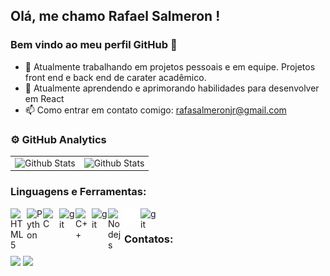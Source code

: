 ## Olá, me chamo Rafael Salmeron ! 
### Bem vindo ao meu perfil GitHub 👋

- 🔭 Atualmente trabalhando em projetos pessoais e em equipe. Projetos front end e back end de carater acadêmico.
- 🌱 Atualmente aprendendo e aprimorando habilidades para desenvolver em React
- 📫 Como entrar em contato comigo: rafasalmeronjr@gmail.com

### ⚙️ GitHub Analytics

<table>
  <tr>
    <td>
      <img
        align="left"
        src="https://github-readme-stats.vercel.app/api?username=rafasalmeron&theme=dark&hide_border=false&include_all_commits=true"
        alt="Github Stats"
      />
    </td>
    <td>
      <img
        align="left"
        src="https://github-readme-stats.vercel.app/api/top-langs/?username=rafasalmeron&theme=dark&hide_border=false&include_all_commits=true&count_private=true&layout=compact"
        alt="Github Stats"
      />
    </td>
  </tr>
</table>


### Linguagens e Ferramentas:

<a href="https://developer.mozilla.org/en-US/docs/Web/HTML" target="_blank">
  <img align="left" alt="HTML5" width="26px" src="https://cdn.jsdelivr.net/gh/devicons/devicon/icons/html5/html5-original.svg" />
</a>
<a href="https://developer.mozilla.org/en-US/docs/Web/CSS" target="_blank"> 
  <img align="left" alt="Python" width="26px" src="https://cdn.jsdelivr.net/gh/devicons/devicon/icons/css3/css3-original.svg"/> 
</a>
<a href="https://www.javascript.com" target="_blank"> 
  <img align="left" alt="C" width="26px" src="https://cdn.jsdelivr.net/gh/devicons/devicon/icons/javascript/javascript-original.svg"/> 
</a>
<a href="https://www.typescriptlang.org/" target="_blank"> 
  <img align="left" alt="git" width="26px" src="https://www.vectorlogo.zone/logos/typescriptlang/typescriptlang-icon.svg"/> 
</a>
<a href="https://reactjs.org" target="_blank"> 
  <img align="left" alt="C++" width="26px" src="https://cdn.jsdelivr.net/gh/devicons/devicon/icons/react/react-original.svg"/> 
</a>
<a href="https://www.java.com/pt-BR/" target="_blank"> 
  <img align="left" alt="git" width="26px" src="https://www.vectorlogo.zone/logos/java/java-icon.svg"/> 
</a>
<img align="left" alt="Nodejs" width="26px" src=https://cdn.jsdelivr.net/gh/devicons/devicon/icons/nodejs/nodejs-original.svg />
<img align="left" alt="GitHub" width="26px" src="https://github.com/Aakarsh-B/trying-repos/blob/master/github.svg" />
<a href="https://git-scm.com/" target="_blank"> 
  <img align="left" alt="git" width="26px" src="https://www.vectorlogo.zone/logos/git-scm/git-scm-icon.svg"/> 
</a>
<br/>



### Contatos:

<div>
<a href = "rafasalmeronjr@gmail.com"><img src="https://img.shields.io/badge/Gmail-D14836?style=for-the-badge&logo=gmail&logoColor=white" target="_blank"></a>
<a href="https://www.linkedin.com/in/rafasalmeron" target="_blank"><img src="https://img.shields.io/badge/-LinkedIn-%230077B5?style=for-the-badge&logo=linkedin&logoColor=white" target="_blank"></a>   
</div>
